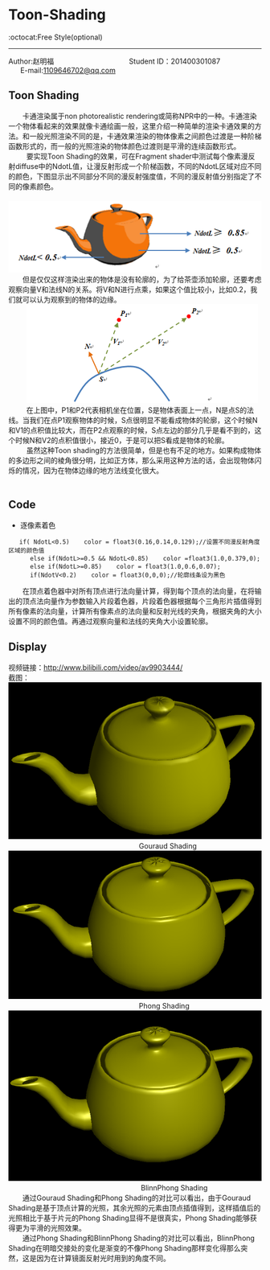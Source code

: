 # Toon-Shading
:octocat:Free Style(optional)<br>
__________________________________________________________________________________________
Author:赵明福                                        Student ID：201400301087                            E-mail:1109646702@qq.com<br>
## Toon Shading
　　卡通渲染属于non photorealistic rendering或简称NPR中的一种。卡通渲染一个物体看起来的效果就像卡通绘画一般，这里介绍一种简单的渲染卡通效果的方法。和一般光照渲染不同的是，卡通效果渲染的物体像素之间颜色过渡是一种阶梯函数形式的，而一般的光照渲染的物体颜色过渡则是平滑的连续函数形式。<br> 
　　要实现Toon Shading的效果，可在Fragment shader中测试每个像素漫反射diffuse中的NdotL值，让漫反射形成一个阶梯函数，不同的NdotL区域对应不同的颜色，下图显示出不同部分不同的漫反射强度值，不同的漫反射值分别指定了不同的像素颜色。<br> 
　　![](https://github.com/Chicharito999/ImageCache/raw/master/image/图片54.png)<br>
　　但是仅仅这样渲染出来的物体是没有轮廓的，为了给茶壶添加轮廓，还要考虑观察向量V和法线N的关系。将V和N进行点乘，如果这个值比较小，比如0.2，我们就可以认为观察到的物体的边缘。<br>  
　　![](https://github.com/Chicharito999/ImageCache/raw/master/image/图片55.png)<br>  
　　在上图中，P1和P2代表相机坐在位置，S是物体表面上一点，N是点S的法线。当我们在点P1观察物体的时候，S点很明显不能看成物体的轮廓，这个时候N和V1的点积值比较大，而在P2点观察的时候，S点左边的部分几乎是看不到的，这个时候N和V2的点积值很小，接近0，于是可以把S看成是物体的轮廓。<br> 
　　虽然这种Toon shading的方法很简单，但是也有不足的地方。如果构成物体的多边形之间的棱角很分明，比如正方体，那么采用这种方法的话，会出现物体闪烁的情况，因为在物体边缘的地方法线变化很大。<br> 
## Code
* 逐像素着色<br>
```cg
   if( NdotL<0.5)    color = float3(0.16,0.14,0.129);//设置不同漫反射角度区域的颜色值
	  else if(NdotL>=0.5 && NdotL<0.85)    color =float3(1.0,0.379,0);
	  else if(NdotL>=0.85)    color = float3(1.0,0.6,0.07);
	  if(NdotV<0.2)    color = float3(0,0,0);//轮廓线条设为黑色
```
　　在顶点着色器中对所有顶点进行法向量计算，得到每个顶点的法向量，在将输出的顶点法向量作为参数输入片段着色器，片段着色器根据每个三角形片插值得到所有像素的法向量，计算所有像素点的法向量和反射光线的夹角，根据夹角的大小设置不同的颜色值。再通过观察向量和法线的夹角大小设置轮廓。<br>

## Display
视频链接：http://www.bilibili.com/video/av9903444/<br>
截图：<br>
![](https://github.com/Chicharito999/ImageCache/raw/master/image/Gouraud.png)<br>
                                    　　　　　　　　　Gouraud Shading<br>
![](https://github.com/Chicharito999/ImageCache/raw/master/image/Phong.png)<br>
                                　  　　　　　　　　  Phong Shading<br>
![](https://github.com/Chicharito999/ImageCache/raw/master/image/BlinnPhong.png) <br>
                                   　　　　　　　　　 BlinnPhong Shading<br>
　　通过Gouraud Shading和Phong Shading的对比可以看出，由于Gouraud Shading是基于顶点计算的光照，其余光照的元素由顶点插值得到，这样插值后的光照相比于基于片元的Phong Shading显得不是很真实，Phong Shading能够获得更为平滑的光照效果。<br>
　　通过Phong Shading和BlinnPhong Shading的对比可以看出，BlinnPhong Shading在明暗交接处的变化是渐变的不像Phong Shading那样变化得那么突然，这是因为在计算镜面反射光时用到的角度不同。　
